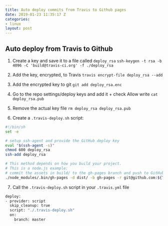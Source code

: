 ```yaml
---
title: Auto deploy commits from Travis to Github pages
date: 2019-01-23 11:35:17 Z
categories:
- linux
layout: post
---
```


## Auto deploy from Travis to Github

1. Create a key and save it to a file called `deploy_rsa`
  `ssh-keygen -t rsa -b 4096 -C 'build@travis-ci.org' -f ./deploy_rsa`

2. Add the key, encrypted, to Travis
  `travis encrypt-file deploy_rsa --add`

3. Add the encrypted key to git
  `git add deploy_rsa.enc`

4. Go to the repo settings/deploy keys and add it + check Allow write
  `cat deploy_rsa.pub`

5. Remove the actual key file
  `rm deploy_rsa deploy_rsa.pub`

6. Create a `.travis-deploy.sh` script:

```bash
#!/bin/sh
set -e

# setup ssh-agent and provide the GitHub deploy key
eval "$(ssh-agent -s)"
chmod 600 deploy_rsa
ssh-add deploy_rsa

# This method depends on how you build your project.
# This is a node.js example:
# commit the assets in build/ to the gh-pages branch and push to GitHub using SSH
./node_modules/.bin/gh-pages -d dist/ -b gh-pages -r git@github.com:${TRAVIS_REPO_SLUG}.git

```

7. Call the `.travis-deploy.sh` script in your `.travis.yml` file

```bash
deploy:
- provider: script
  skip_cleanup: true
  script: "./.travis-deploy.sh"
  on:
    branch: master
```


